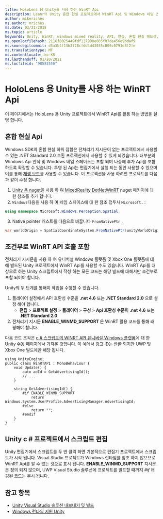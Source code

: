 ```yaml
---
title: HoloLens 용 Unity를 사용 하는 WinRT Api
description: Leanr의 Unity 혼합 현실 프로젝트에서 WinRT Api 및 Windows 네임 스페이스를 활용 하는 방법을 설명 합니다.
author: mikeriches
ms.author: mriches
ms.date: 03/21/2018
ms.topic: article
keywords: Unity, WinRT, windows mixed reality, API, 연습, 혼합 현실 헤드셋, windows mixed reality 헤드셋, 가상 현실 헤드셋, 혼합 현실 Api
ms.openlocfilehash: 2116f0025449fdf127998e605f87de456e9bdaf9
ms.sourcegitcommit: d3a3b4f13b3728cfdd4d43035c806c0791d3f2fe
ms.translationtype: MT
ms.contentlocale: ko-KR
ms.lasthandoff: 01/20/2021
ms.locfileid: "98583556"
---
```

# <a name="winrt-apis-with-unity-for-hololens"></a>HoloLens 용 Unity를 사용 하는 WinRT Api

이 페이지에서는 HoloLens 용 Unity 프로젝트에서 WinRT Api를 활용 하는 방법을 설명 합니다.

## <a name="mixed-reality-apis"></a>혼합 현실 Api

Windows SDK의 혼합 현실 하위 집합은 전처리기 지시문이 없는 프로젝트에서 사용할 수 있는 .NET Standard 2.0 호환 프로젝션에서 사용할 수 있게 되었습니다. 대부분의 Windows Api 인식 및 Windows 네임 스페이스는 포함 되며 나중에 추가 Api를 포함 하도록 확장할 수 있습니다. 투영 된 Api는 편집기에서 실행 되는 동안 사용할 수 있으며이를 통해 [재생 모드](//windows/mixed-reality/unity-play-mode)를 사용할 수 있습니다. 이 프로젝션을 사용 하려면 프로젝트를 다음과 같이 수정 합니다.

1) [Unity 용 nuget](https://github.com/GlitchEnzo/NuGetForUnity)을 사용 하 여 [MixedReality DotNetWinRT](https://www.nuget.org/packages/Microsoft.Windows.MixedReality.DotNetWinRT) nuget 패키지에 대 한 참조를 추가 합니다.
2) `Windows`다음을 사용 하 여 네임 스페이스에 대 한 참조 접두사 `Microsoft.` :
```cs
using namespace Microsoft.Windows.Perception.Spatial;
```
3) Native pointer 캐스트를 다음으로 바꿉니다 `FromNativePtr` .
```cs
var worldOrigin = SpatialCoordinateSystem.FromNativePtr(unityWorldOriginPtr);
```

## <a name="conditionally-include-winrt-api-calls"></a>조건부로 WinRT API 호출 포함

전처리기 지시문을 사용 하 여 유니버설 Windows 플랫폼 및 Xbox One 플랫폼에 대해 빌드된 Unity 프로젝트에서 WinRT Api를 사용할 수도 있습니다. WinRT Api를 대상으로 하는 Unity 스크립트에서 작성 하는 모든 코드는 해당 빌드에 대해서만 조건부로 포함 되어야 합니다. 

Unity의 두 단계를 통해이 작업을 수행할 수 있습니다.
1) 플레이어 설정에서 API 호환성 수준을 **.net 4.6** 또는 **.NET Standard 2.0** 으로 설정 해야 합니다.
    - **편집**  >  **프로젝트 설정**  >  **플레이어**  >  **구성**  >  **Api 호환성 수준이** **.net 4.6** 또는 **.NET Standard 2.0**
2) 전처리기 지시문 **ENABLE_WINMD_SUPPORT** 은 WinRT 활용 코드를 통해 래핑해야 합니다.

다음 코드 조각은 [c # 스크립트의 WINRT API 유니버설 Windows 플랫폼](https://docs.unity3d.com/Manual/windowsstore-scripts.html)에 대 한 Unity 수동 페이지에서 가져온 것입니다. 이 예에서 광고 ID는 반환 되지만 UWP 및 Xbox One 빌드에만 해당 됩니다.

```
using UnityEngine;
public class WinRTAPI : MonoBehaviour {
    void Update() {
        auto adId = GetAdvertisingId();
        // ...
    }

    string GetAdvertisingId() {
        #if ENABLE_WINMD_SUPPORT
            return Windows.System.UserProfile.AdvertisingManager.AdvertisingId;
        #else
            return "";
        #endif
    }
}
```

## <a name="edit-your-scripts-in-a-unity-c-project"></a>Unity c # 프로젝트에서 스크립트 편집

Unity 편집기에서 스크립트를 두 번 클릭 하면 기본적으로 편집기 프로젝트에서 스크립트가 시작 됩니다. Visual Studio 프로젝트가 Windows 런타임를 참조 하지 않으므로 WinRT Api를 알 수 없는 것으로 표시 됩니다. **ENABLE_WINMD_SUPPORT** 지시문은 정의 되지 않으며, UWP Visual Studio 솔루션에 프로젝트를 빌드할 때까지 *#if* 래핑된 코드는 무시 됩니다.

## <a name="see-also"></a>참고 항목
* [Unity Visual Studio 솔루션 내보내기 및 빌드](exporting-and-building-a-unity-visual-studio-solution.md)
* [Windows 런타임 지원 Unity](https://docs.unity3d.com/Manual/IL2CPP-WindowsRuntimeSupport.html)